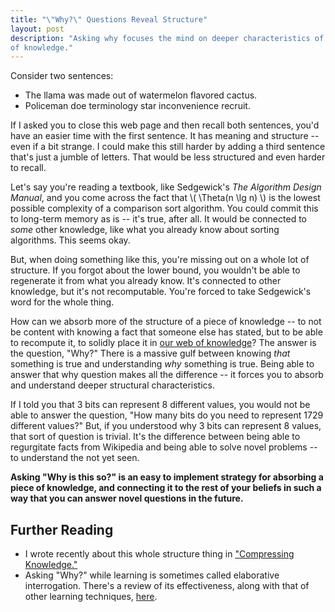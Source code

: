 ```yaml
---
title: "\"Why?\" Questions Reveal Structure"
layout: post
description: "Asking why focuses the mind on deeper characteristics of a piece
of knowledge."
---
```


Consider two sentences:

* The llama was made out of watermelon flavored cactus.
* Policeman doe terminology star inconvenience recruit.

If I asked you to close this web page and then recall both sentences, you'd have
an easier time with the first sentence. It has meaning and structure -- even
if a bit strange. I could make this still harder by adding a third sentence
that's just a jumble of letters. That would be less structured and even harder
to recall. 

Let's say you're reading a textbook, like Sedgewick's *The Algorithm Design
Manual*, and you come across the fact that \\( \Theta(n \lg n) \\) is the lowest
possible complexity of a comparison sort algorithm. You could commit this to
long-term memory as is -- it's true, after all. It would be connected to *some*
other knowledge, like what you already know about sorting algorithms. This seems
okay.

But, when doing something like this, you're missing out on a whole lot of
structure. If you forgot about the lower bound, you wouldn't be able to
regenerate it from what you already know. It's connected to other knowledge, but
it's not recomputable. You're forced to take Sedgewick's word for the whole
thing.

How can we absorb more of the structure of a piece of knowledge -- to not be
content with knowing a fact that someone else has stated, but to be able to
recompute it, to solidly place it in [our web of knowledge](http://rs.io/2014/02/24/compressing-knowledge.html)? The answer is the
question, "Why?" There is a massive gulf between knowing *that* something is true
and understanding *why* something is true. Being able to answer that why
question makes all the difference -- it forces you to absorb and understand
deeper structural characteristics. 

If I told you that 3 bits can represent 8 different values, you would not be
able to answer the question, "How many bits do you need to represent 1729
different values?" But, if you understood why 3 bits can represent 8 values,
that sort of question is trivial. It's the difference between being able to
regurgitate facts from Wikipedia and being able to solve novel problems -- to
understand the not yet seen. 

**Asking "Why is this so?" is an easy to implement strategy for absorbing a piece
of knowledge, and connecting it to the rest of your beliefs in such a way that
you can answer novel questions in the future.**

## Further Reading

* I wrote recently about this whole structure thing in ["Compressing Knowledge."](http://rs.io/2014/02/24/compressing-knowledge.html)
* Asking "Why?" while learning is sometimes called elaborative
  interrogation. There's a review of its effectiveness, along with that of other
  learning techniques, [here](http://psi.sagepub.com/content/14/1/4.abstract).
